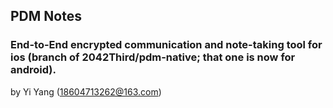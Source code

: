 ## PDM Notes
### End-to-End encrypted communication and note-taking tool for ios (branch of 2042Third/pdm-native; that one is now for android).
by Yi Yang (18604713262@163.com)
